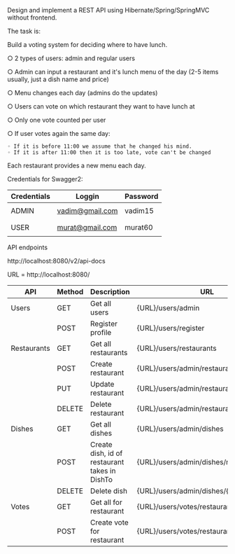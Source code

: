 Design and implement a REST API using Hibernate/Spring/SpringMVC without frontend.

The task is:

Build a voting system for deciding where to have lunch.

○ 2 types of users: admin and regular users

○ Admin can input a restaurant and it's lunch menu of the day (2-5 items usually, just a dish name and price)

○ Menu changes each day (admins do the updates)

○ Users can vote on which restaurant they want to have lunch at

○ Only one vote counted per user

○ If user votes again the same day:

	◦ If it is before 11:00 we assume that he changed his mind.
    ◦ If it is after 11:00 then it is too late, vote can't be changed

Each restaurant provides a new menu each day.

Credentials for Swagger2: 

|  Credentials    |      Loggin     |   Password   |
|-----------------|-----------------|--------------|
|                 |                 |              |
|      ADMIN      | vadim@gmail.com |    vadim15   |
|                 |                 |              |
|                 |                 |              |
|      USER       | murat@gmail.com |    murat60   |
|                 |                 |              |




API endpoints

http://localhost:8080/v2/api-docs

URL = http://localhost:8080/

| API         | Method | Description                                   | URL                                       | User           |
|-------------|--------|-----------------------------------------------|-------------------------------------------|----------------|
|    Users    | GET    | Get all users                                 | {URL}/users/admin                         | Admin          |
|             | POST   | Register profile                              | {URL}/users/register                      | Unauthorized   |
| Restaurants | GET    | Get all restaurants                           | {URL}/users/restaurants                   | Authorized     |
|             | POST   | Create restaurant					           | {URL}/users/admin/restaurants             | Admin          |
|             | PUT    | Update restaurant                             | {URL}/users/admin/restaurants{id}         | Admin          |
|             | DELETE | Delete restaurant                             | {URL}/users/admin/restaurants{id}         | Admin          |
|   Dishes    | GET    | Get all dishes                                | {URL}/users/admin/dishes                  | Admin          |
|             | POST   | Create dish, id of restaurant takes in DishTo | {URL}/users/admin/dishes/restaurants/{id} | Admin          |
|             | DELETE | Delete dish                                   | {URL}/users/admin/dishes/{id}             | Admin          |
|   Votes     | GET    | Get all for restaurant                        | {URL}/users/votes/restaurants/{id}        | Authorized     |
|             | POST   | Create vote for restaurant                    | {URL}/users/votes/restaurants/{id}        | Authorized     |
